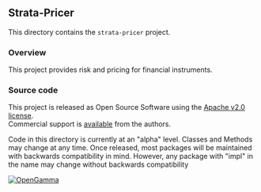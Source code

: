 Strata-Pricer
-------------
This directory contains the `strata-pricer` project.

### Overview

This project provides risk and pricing for financial instruments.


### Source code

This project is released as Open Source Software using the
[Apache v2.0 license](http://www.apache.org/licenses/LICENSE-2.0.html).  
Commercial support is [available](http://www.opengamma.com/) from the authors.

Code in this directory is currently at an "alpha" level.
Classes and Methods may change at any time.
Once released, most packages will be maintained with backwards compatibility in mind.
However, any package with "impl" in the name may change without backwards compatibility

[![OpenGamma](http://developers.opengamma.com/res/display/default/chrome/masthead_logo.png "OpenGamma")](http://developers.opengamma.com)
